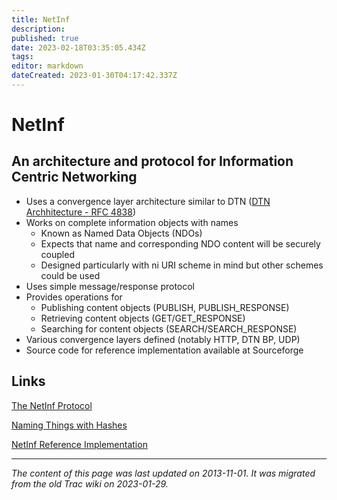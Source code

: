 ```yaml
---
title: NetInf
description: 
published: true
date: 2023-02-18T03:35:05.434Z
tags: 
editor: markdown
dateCreated: 2023-01-30T04:17:42.337Z
---
```


# NetInf
## An architecture and protocol for Information Centric Networking
- Uses a convergence layer architecture similar to DTN ([DTN Archhitecture - RFC 4838](http://tools.ietf.org/html/rfc4838))
- Works on complete information objects with names
	- Known as Named Data Objects (NDOs)
	- Expects that name and corresponding NDO content will be securely coupled
	- Designed particularly with ni URI scheme in mind but other schemes could be used
- Uses simple message/response protocol
- Provides operations for
	- Publishing content objects (PUBLISH, PUBLISH_RESPONSE)
	- Retrieving content objects (GET/GET_RESPONSE)
	- Searching for content objects (SEARCH/SEARCH_RESPONSE)
- Various convergence layers defined (notably HTTP, DTN BP, UDP)
- Source code for reference implementation available at Sourceforge
## Links
[The NetInf Protocol](http://tools.ietf.org/html/draft-kutscher-icnrg-netinf-proto-01)

[Naming Things with Hashes](http://tools.ietf.org/html/rfc6920)

[NetInf Reference Implementation](http://sourceforge.net/projects/netinf)
&nbsp;
&nbsp;
&nbsp;

---

*The content of this page was last updated on 2013-11-01. It was migrated from the old Trac wiki on 2023-01-29.*

